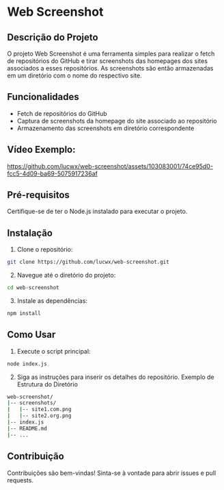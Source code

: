 # Web Screenshot

## Descrição do Projeto
O projeto Web Screenshot é uma ferramenta simples para realizar o fetch de repositórios do GitHub e tirar screenshots das homepages dos sites associados a esses repositórios. As screenshots são então armazenadas em um diretório com o nome do respectivo site.

## Funcionalidades
- Fetch de repositórios do GitHub
- Captura de screenshots da homepage do site associado ao repositório
- Armazenamento das screenshots em diretório correspondente

## Vídeo Exemplo:

https://github.com/lucwx/web-screenshot/assets/103083001/74ce95d0-fcc5-4d09-ba69-5075917236af

## Pré-requisitos
Certifique-se de ter o Node.js instalado para executar o projeto.

## Instalação
1. Clone o repositório:

```bash
git clone https://github.com/lucwx/web-screenshot.git
```
2. Navegue até o diretório do projeto:

```bash
cd web-screenshot
```

3. Instale as dependências:

```bash
npm install
```

## Como Usar
1. Execute o script principal:
``` bash
node index.js
```
2. Siga as instruções para inserir os detalhes do repositório.
Exemplo de Estrutura do Diretório
``` bash
web-screenshot/
|-- screenshots/
|   |-- site1.com.png
|   |-- site2.org.png
|-- index.js
|-- README.md
|-- ...
```
## Contribuição
Contribuições são bem-vindas! Sinta-se à vontade para abrir issues e pull requests.
